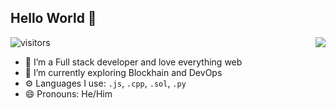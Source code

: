 ## Hello World 👋
   ![visitors](https://visitor-badge.laobi.icu/badge?page_id=iamsdas.iamsdas)
<img src="https://github-readme-stats.vercel.app/api?username=iamsdas&count_private=true&hide=stars&show_icons=true&theme=nord&hide_border=true" align="right"/>

<!--
**iamsdas/iamsdas** is a ✨ _special_ ✨ repository because its `README.md` (this file) appears on your GitHub profile.

Here are some ideas to get you started:

- 🔭 I’m currently working on ...
- 🌱 I’m currently learning ...
- 👯 I’m looking to collaborate on ...
- 🤔 I’m looking for help with ...
- 💬 Ask me about ...
- 📫 How to reach me: ...
- 😄 Pronouns: ...
- ⚡ Fun fact: ...
### About Me 🚀  
-->

- 🔭 I’m a Full stack developer and love everything web
- 🌱 I’m currently exploring Blockhain and DevOps
- ⚙️ Languages I use: `.js`, `.cpp`, `.sol`, `.py`
- 😄 Pronouns: He/Him
